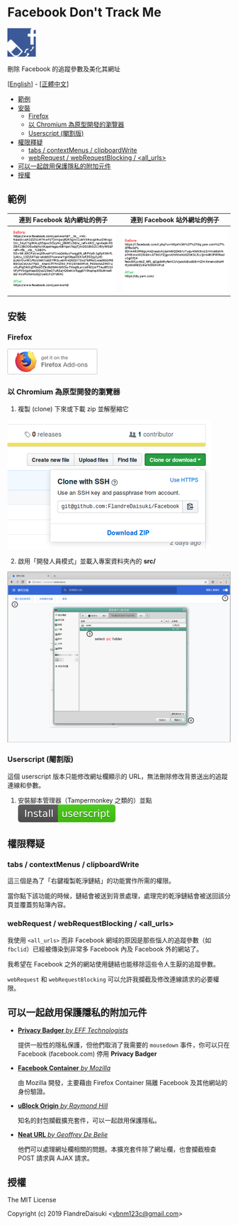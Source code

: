 # Facebook Don't Track Me

![logo](src/logo64.png)

刪除 Facebook 的追蹤參數及美化其網址

[[English](./README.md)] - [[正體中文](./README_zh-TW.md)]

- [範例](#範例)
- [安裝](#安裝)
  - [Firefox](#Firefox)
  - [以 Chromium 為原型開發的瀏覽器](#以-Chromium-為原型開發的瀏覽器)
  - [Userscript (閹割版)](#Userscript-閹割版)
- [權限釋疑](#權限釋疑)
  - [tabs / contextMenus / clipboardWrite](#tabs--contextMenus--clipboardWrite)
  - [webRequest / webRequestBlocking / \<all_urls>](#webRequest--webRequestBlocking--all_urls)
- [可以一起啟用保護隱私的附加元件](#可以一起啟用保護隱私的附加元件)
- [授權](#授權)

## 範例

|連到 Facebook 站內網址的例子|連到 Facebook 站外網址的例子|
|:-:|:-:|
|![An example of internal link in Facebook](assets/example1.png)|![An example of external link in Facebook](assets/example2.png)|

## 安裝

### Firefox

[![firefox-addons-badge](assets/firefox-addons-badge58.png)](https://addons.mozilla.org/zh-TW/firefox/addon/facebook-dont-track-me/)

### 以 Chromium 為原型開發的瀏覽器

1. 複製 (clone) 下來或下載 zip 並解壓縮它

![download zip](assets/download-zip.png)

2. 啟用「開發人員模式」並載入專案資料夾內的 **src/**

![load project](assets/load-project.png)

### Userscript (閹割版)

這個 userscript 版本只能修改網址欄顯示的 URL，無法刪除修改背景送出的追蹤連線和參數。

1. 安裝腳本管理器（Tampermonkey 之類的）並點 [![Install-userscript-brightgreen](assets/Install-userscript-brightgreen.svg)](https://github.com/FlandreDaisuki/Facebook-Dont-Track-Me/raw/master/Facebook-Dont-Track-Me.user.js)

## 權限釋疑

### tabs / contextMenus / clipboardWrite

這三個是為了「右鍵複製乾淨鏈結」的功能實作所需的權限。

當你點下該功能的時候，鏈結會被送到背景處理，處理完的乾淨鏈結會被送回該分頁並覆蓋剪貼簿內容。

### webRequest / webRequestBlocking / \<all_urls>

我使用 `<all_urls>` 而非 Facebook 網域的原因是那些惱人的追蹤參數（如 `fbclid`）已經被傳染到非常多 Facebook 內及 Facebook 外的網站了。

我希望在 Facebook 之外的網站使用鏈結也能移除這些令人生厭的追蹤參數。

`webRequest` 和 `webRequestBlocking` 可以允許我攔截及修改連線請求的必要權限。

## 可以一起啟用保護隱私的附加元件

* [**Privacy Badger** _by EFF Technologists_](https://addons.mozilla.org/firefox/addon/privacy-badger17/)

  提供一般性的隱私保護，但他們取消了我需要的 `mousedown` 事件，你可以只在 Facebook (facebook.com) 停用 **Privacy Badger**

* [**Facebook Container** _by Mozilla_](https://addons.mozilla.org/firefox/addon/facebook-container/)

  由 Mozilla 開發，主要藉由 Firefox Container 隔離 Facebook 及其他網站的身份驗證。

* [**uBlock Origin** _by Raymond Hill_](https://addons.mozilla.org/firefox/addon/ublock-origin/)

  知名的封包攔截擴充套件，可以一起啟用保護隱私。

* [**Neat URL** _by Geoffrey De Belie_](https://addons.mozilla.org/firefox/addon/neat-url/)

  他們可以處理網址欄相關的問題。本擴充套件除了網址欄，也會攔截檢查 POST 請求與 AJAX 請求。

## 授權

The MIT License

Copyright (c) 2019 FlandreDaisuki \<vbnm123c@gmail.com>
